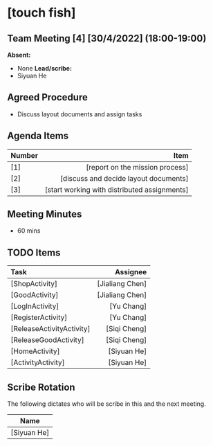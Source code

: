 # [touch fish]

## Team Meeting [4] [30/4/2022] (18:00-19:00)

**Absent:**

- None
  **Lead/scribe:**
- Siyuan He

## Agreed Procedure

- Discuss layout documents and assign tasks

## Agenda Items

| Number |                                         Item |
| :----- | -------------------------------------------: |
| [1]    |              [report on the mission process] |
| [2]    |        [discuss and decide layout documents] |
| [3]    | [start working with distributed assignments] |

## Meeting Minutes

- 60 mins

## TODO Items

| Task                      |        Assignee |
| :------------------------ | --------------: |
| [ShopActivity]            | [Jialiang Chen] |
| [GoodActivity]            | [Jialiang Chen] |
| [LogInActivity]           |      [Yu Chang] |
| [RegisterActivity]        |      [Yu Chang] |
| [ReleaseActivityActivity] |    [Siqi Cheng] |
| [ReleaseGoodActivity]     |    [Siqi Cheng] |
| [HomeActivity]            |     [Siyuan He] |
| [ActivityActivity]        |     [Siyuan He] |


## Scribe Rotation

The following dictates who will be scribe in this and the next meeting.

|    Name     |
| :---------: |
| [Siyuan He] |
